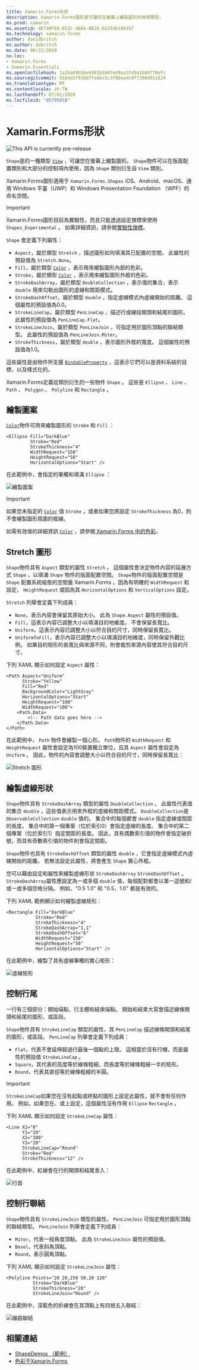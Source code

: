 ```yaml
---
title: Xamarin.Forms形狀
description: Xamarin.Forms圖形是可讓您在螢幕上繪製圖形的檢視類型。
ms.prod: xamarin
ms.assetid: 4E749FE8-852C-46DA-BB1E-652936106357
ms.technology: xamarin-forms
author: davidbritch
ms.author: dabritch
ms.date: 06/22/2020
no-loc:
- Xamarin.Forms
- Xamarin.Essentials
ms.openlocfilehash: 1a1ba09b5be6901b1b07ed9aa3fd9a1b88770efc
ms.sourcegitcommit: 91b4d2f93687fadec5c3f80aadc8f7298d911624
ms.translationtype: MT
ms.contentlocale: zh-TW
ms.lasthandoff: 07/01/2020
ms.locfileid: "85795018"
---
```

# <a name="xamarinforms-shapes"></a>Xamarin.Forms形狀

![](~/media/shared/preview.png "This API is currently pre-release")

`Shape`是的一種類型 [`View`](xref:Xamarin.Forms.View) ，可讓您在螢幕上繪製圖形。 `Shape`物件可以在版面配置類別和大部分的控制項內使用，因為 `Shape` 類別衍生自 `View` 類別。

Xamarin.Forms圖形適用于 `Xamarin.Forms.Shapes` iOS、Android、macOS、通用 Windows 平臺（UWP）和 Windows Presentation Foundation （WPF）的命名空間。

> [!IMPORTANT]
> Xamarin.Forms圖形目前為實驗性，而且只能透過設定旗標來使用 `Shapes_Experimental` 。 如需詳細資訊，請參閱[實驗性旗標](~/xamarin-forms/internals/experimental-flags.md)。

`Shape` 會定義下列屬性：

- `Aspect`，屬於類型 `Stretch` ，描述圖形如何填滿其已配置的空間。 此屬性的預設值為 `Stretch.None`。
- `Fill`，屬於類型 [`Color`](xref:Xamarin.Forms.Color) ，表示用來繪製圖形內部的色彩。
- `Stroke`，屬於類型 [`Color`](xref:Xamarin.Forms.Color) ，表示用來繪製圖形外框的色彩。
- `StrokeDashArray`，屬於類型 `DoubleCollection` ，表示值的集合，表示 `double` 用來勾勒出圖形的虛線和間距模式。
- `StrokeDashOffset`，屬於類型 `double` ，指定虛線模式內虛線開始的距離。 這個屬性的預設值為0.0。
- `StrokeLineCap`，屬於類型 `PenLineCap` ，描述行或線段開頭和結尾的圖形。 此屬性的預設值為 `PenLineCap.Flat`。
- `StrokeLineJoin`，屬於類型 `PenLineJoin` ，可指定用於圖形頂點的聯結類型。 此屬性的預設值為 `PenLineJoin.Miter`。
- `StrokeThickness`，屬於類型 `double` ，表示圖形外框的寬度。 這個屬性的預設值為1.0。

這些屬性是由物件所支援 [`BindableProperty`](xref:Xamarin.Forms.BindableProperty) ，這表示它們可以是資料系結的目標，以及樣式化的。

Xamarin.Forms定義從類別衍生的一些物件 `Shape` 。 這些是 `Ellipse` 、 `Line` 、 `Path` 、 `Polygon` 、 `Polyline` 和 `Rectangle` 。

## <a name="paint-shapes"></a>繪製圖案

[`Color`](xref:Xamarin.Forms.Color)物件可用來繪製圖形的 `Stroke` 和 `Fill` ：

```xaml
<Ellipse Fill="DarkBlue"
         Stroke="Red"
         StrokeThickness="4"
         WidthRequest="150"
         HeightRequest="50"
         HorizontalOptions="Start" />
```

在此範例中，會指定的筆觸和填滿 `Ellipse` ：

![繪製圖案](images/ellipse.png "繪製圖案")

> [!IMPORTANT]
> 如果您未指定的 [`Color`](xref:Xamarin.Forms.Color) 值 `Stroke` ，或者如果您將設定 `StrokeThickness` 為0，則不會繪製圖形周圍的框線。

如需有效值的詳細資訊 [`Color`](xref:Xamarin.Forms.Color) ，請參閱[ Xamarin.Forms 中的色彩](~/xamarin-forms/user-interface/colors.md)。

## <a name="stretch-shapes"></a>Stretch 圖形

`Shape`物件具有 `Aspect` 類型的屬性 `Stretch` 。 這個屬性會決定物件內容的延展方式 `Shape` ，以填滿 `Shape` 物件的版面配置空間。 `Shape`物件的版面配置空間是 `Shape` 配置系統組態的空間量 Xamarin.Forms ，因為有明確的 `WidthRequest` 和設定， `HeightRequest` 或因為其 `HorizontalOptions` 和 `VerticalOptions` 設定。

`Stretch` 列舉會定義下列成員：

- `None`，表示內容會保留其原始大小。 此為 `Shape.Aspect` 屬性的預設值。
- `Fill`，這表示內容已調整大小以填滿目的地維度。 不會保留長寬比。
- `Uniform`，這表示內容已調整大小以符合目的尺寸，同時保留長寬比。
- `UniformToFill`，表示內容已調整大小以填滿目的地維度，同時保留外觀比例。 如果目的矩形的長寬比與來源不同，則會裁剪來源內容使其符合目的尺寸。

下列 XAML 顯示如何設定 `Aspect` 屬性：

```xaml
<Path Aspect="Uniform"
      Stroke="Yellow"
      Fill="Red"
      BackgroundColor="LightGray"
      HorizontalOptions="Start"
      HeightRequest="100"
      WidthRequest="100">
    <Path.Data>
        <!-- Path data goes here -->
    </Path.Data>  
</Path>      
```

在此範例中， `Path` 物件會繪製一個心形。 `Path`物件的 `WidthRequest` 和 `HeightRequest` 屬性會設定為100裝置獨立單位，且其 `Aspect` 屬性會設定為 `Uniform` 。 因此，物件的內容會調整大小以符合目的尺寸，同時保留長寬比：

![Stretch 圖形](images/aspect.png "Stretch 圖形")

## <a name="draw-dashed-shapes"></a>繪製虛線形狀

`Shape`物件具有 `StrokeDashArray` 類型的屬性 `DoubleCollection` 。 此屬性代表值的集合 `double` ，這些值表示用來外框的虛線和間距模式。 `DoubleCollection`是 `ObservableCollection` `double` 值的。 集合中的每個都會 `double` 指定虛線或間距的長度。 集合中的第一個專案（位於索引0）會指定虛線的長度。 集合中的第二個專案（位於索引1）指定間距的長度。 因此，具有偶數索引值的物件會指定破折號，而具有奇數索引值的物件則會指定間距。

`Shape`物件也具有 `StrokeDashOffset` 類型的屬性 `double` ，它會指定虛線模式內虛線開始的距離。 若無法設定此屬性，將會產生 `Shape` 實心外框。

您可以藉由設定和屬性來繪製虛線形狀 `StrokeDashArray` `StrokeDashOffset` 。 `StrokeDashArray`屬性應設定為一或多個 `double` 值，每個配對都會以單一逗號和/或一或多個空格分隔。 例如，"0.5 1.0" 和 "0.5，1.0" 都是有效的。

下列 XAML 範例顯示如何繪製虛線矩形：

```xaml
<Rectangle Fill="DarkBlue"
           Stroke="Red"
           StrokeThickness="4"
           StrokeDashArray="1,1"
           StrokeDashOffset="6"
           WidthRequest="150"
           HeightRequest="50"
           HorizontalOptions="Start" />
```

在此範例中，繪製了具有虛線筆觸的實心矩形：

![虛線矩形](images/dashed-rectangle.png "虛線")

## <a name="control-line-ends"></a>控制行尾

一行有三個部分：開始端點、行主體和結束端點。 開始和結束大寫會描述線條開頭和結尾的圖形，或區段。

`Shape`物件具有 `StrokeLineCap` 類型的屬性，其 `PenLineCap` 描述線條開頭和結尾的圖形，或區段。 `PenLineCap` 列舉會定義下列成員：

- `Flat`，代表不會延伸超過行最後一個點的上限。 這相當於沒有行帽，而是屬性的預設值 `StrokeLineCap` 。
- `Square`，其代表的高度等於線條粗細，而長度等於線條粗細一半的矩形。
- `Round`，代表其直徑等於線條粗細的半圓。

> [!IMPORTANT]
> `StrokeLineCap`如果您在沒有起點或終點的圖形上設定此屬性，就不會有任何作用。 例如，如果您在、或上設定，這個屬性沒有作用 `Ellipse` `Rectangle` 。

下列 XAML 顯示如何設定 `StrokeLineCap` 屬性：

```xaml
<Line X1="0"
      Y1="20"
      X2="300"
      Y2="20"
      StrokeLineCap="Round"
      Stroke="Red"
      StrokeThickness="12" />
```

在此範例中，紅線會在行的開頭和結尾舍入：

![行首](images/linecap.png "行首")

## <a name="control-line-joins"></a>控制行聯結

`Shape`物件具有 `StrokeLineJoin` 類型的屬性， `PenLineJoin` 可指定用於圖形頂點的聯結類型。 `PenLineJoin` 列舉會定義下列成員：

- `Miter`，代表一般角度頂點。 此為 `StrokeLineJoin` 屬性的預設值。
- `Bevel`，代表斜角頂點。
- `Round`，表示圓角頂點。

下列 XAML 顯示如何設定 `StrokeLineJoin` 屬性：

```xaml
<Polyline Points="20 20,250 50,20 120"
          Stroke="DarkBlue"
          StrokeThickness="20"
          StrokeLineJoin="Round" />
```

在此範例中，深藍色的折線會在其頂點上有四捨五入聯結：

![線路聯結](images/linejoin.png "線路聯結")

## <a name="related-links"></a>相關連結

- [ShapeDemos （範例）](https://docs.microsoft.com/samples/xamarin/xamarin-forms-samples/userinterface-shapesdemos/)
- [色彩于Xamarin.Forms](~/xamarin-forms/user-interface/colors.md)
